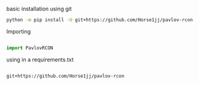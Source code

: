 basic installation using git

```bash
python -m pip install -U git+https://github.com/Horse1jj/pavlov-rcon 
```


Importing 

```py 

import PavlovRCON

```

using in a requirements.txt

```txt

git+https://github.com/Horse1jj/pavlov-rcon

```
